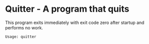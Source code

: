 # Quitter - A program that quits

This program exits immediately with exit code zero after startup and performs no
work.

```
Usage: quitter
```
